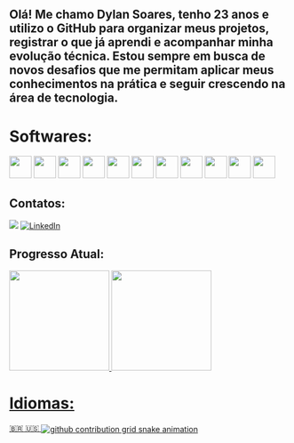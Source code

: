 ## Olá! Me chamo Dylan Soares, tenho 23 anos e utilizo o GitHub para organizar meus projetos, registrar o que já aprendi e acompanhar minha evolução técnica. Estou sempre em busca de novos desafios que me permitam aplicar meus conhecimentos na prática e seguir crescendo na área de tecnologia.
# Softwares:

<img src="https://cdn.jsdelivr.net/gh/devicons/devicon@latest/icons/python/python-original.svg" width="40" height="40" /> <img src="https://cdn.jsdelivr.net/gh/devicons/devicon@latest/icons/javascript/javascript-original.svg" width="40" height="40" /> <img src="https://cdn.jsdelivr.net/gh/devicons/devicon@latest/icons/pandas/pandas-original.svg" width="40" height="40" /> <img src="https://cdn.jsdelivr.net/gh/devicons/devicon@latest/icons/numpy/numpy-original-wordmark.svg" width="40" height="40"/> <img src="https://cdn.jsdelivr.net/gh/devicons/devicon@latest/icons/matlab/matlab-original.svg" width="40" height="40"/> <img src="https://cdn.jsdelivr.net/gh/devicons/devicon@latest/icons/cplusplus/cplusplus-original.svg" width="40" height="40"/> <img src="https://cdn.jsdelivr.net/gh/devicons/devicon@latest/icons/arduino/arduino-original-wordmark.svg" width="40" height="40"/>  <img src="https://cdn.jsdelivr.net/gh/devicons/devicon@latest/icons/jupyter/jupyter-original-wordmark.svg" width="40" height="40" /> <img src="https://cdn.jsdelivr.net/gh/devicons/devicon@latest/icons/git/git-original.svg" width="40" height="40" /> <img src="https://cdn.jsdelivr.net/gh/devicons/devicon@latest/icons/github/github-original.svg" width="40" height="40"/> <img src="https://cdn.jsdelivr.net/gh/devicons/devicon@latest/icons/php/php-original.svg" width="40" height="40" />
          

            
## Contatos:

<div>
<a href = "bdylansoares@gmail.com"><img loading="lazy" src="https://img.shields.io/badge/Gmail-D14836?style=for-the-badge&logo=gmail&logoColor=white" target="_blank"></a>
<a href="https://www.linkedin.com/in/soaresdylan/" target="_blank">
  <img loading="lazy" src="https://img.shields.io/badge/LinkedIn-0A66C2?style=for-the-badge&logo=linkedin&logoColor=white" alt="LinkedIn">
</a>

## Progresso Atual:
<div>
<a href="https://github.com/DylanS0ares">
<img loading="lazy" height="180em" src="https://github-readme-stats.vercel.app/api/top-langs/?username=DylanS0ares&layout=compact&langs_count=7&theme=dracula"/>
<img loading="lazy" height="180em" src="https://github-readme-stats.vercel.app/api?username=DylanS0ares&show_icons=true&theme=dracula&include_all_commits=true&count_private=true"/>
</div>

# Idiomas:
🇧🇷 🇺🇸
<picture align="center">
  <source media="(prefers-color-scheme: dark)" srcset="https://raw.githubusercontent.com/DylanS0ares/DylanS0ares/output/github-contribution-grid-snake-dark.svg">
  <source media="(prefers-color-scheme: light)" srcset="https://raw.githubusercontent.com/DylanS0ares/DylanS0ares/output/github-contribution-grid-snake-dark.svg">
  <img align="center" alt="github contribution grid snake animation" src="https://raw.githubusercontent.com/DylanS0ares/mari4souza/output/github-contribution-grid-snake.svg">
</picture>

